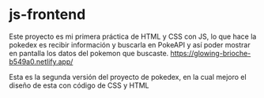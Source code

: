 # js-frontend
Este proyecto es mi primera práctica de HTML y CSS con JS, lo que hace la pokedex es recibir información y buscarla en PokeAPI y así poder mostrar en pantalla los datos del pokemon que buscaste.
https://glowing-brioche-b549a0.netlify.app/

Esta es la segunda versión del proyecto de pokedex, en la cual mejoro el diseño de esta con código de CSS y HTML
